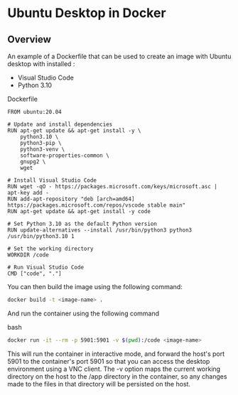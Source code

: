 # Ubuntu Desktop in Docker

## Overview

An example of a Dockerfile that can be used to create an image with Ubuntu desktop with installed :

- Visual Studio Code
- Python 3.10

Dockerfile

```text
FROM ubuntu:20.04

# Update and install dependencies
RUN apt-get update && apt-get install -y \
    python3.10 \
    python3-pip \
    python3-venv \
    software-properties-common \
    gnupg2 \
    wget

# Install Visual Studio Code
RUN wget -qO - https://packages.microsoft.com/keys/microsoft.asc | apt-key add -
RUN add-apt-repository "deb [arch=amd64] https://packages.microsoft.com/repos/vscode stable main"
RUN apt-get update && apt-get install -y code

# Set Python 3.10 as the default Python version
RUN update-alternatives --install /usr/bin/python3 python3 /usr/bin/python3.10 1

# Set the working directory
WORKDIR /code

# Run Visual Studio Code
CMD ["code", "."]
```

You can then build the image using the following command:

```bash
docker build -t <image-name> .
```

And run the container using the following command

bash

```bash
docker run -it --rm -p 5901:5901 -v $(pwd):/code <image-name>
```

This will run the container in interactive mode, and forward the host's port 5901 to the container's port 5901 so that you can access the desktop environment using a VNC client. The -v option maps the current working directory on the host to the /app directory in the container, so any changes made to the files in that directory will be persisted on the host.